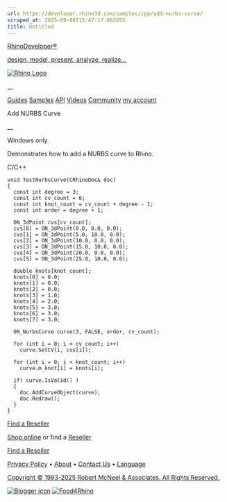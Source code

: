 ```yaml
---
url: https://developer.rhino3d.com/samples/cpp/add-nurbs-curve/
scraped_at: 2025-09-08T15:47:17.063255
title: Untitled
---
```


[RhinoDeveloper®](/)

[design, model, present, analyze, realize...](/)

[![Rhino Logo](https://developer.rhino3d.com/images/rhinodevlogo.png)](/)

__

[Guides](https://developer.rhino3d.com/guides)
[Samples](https://developer.rhino3d.com/samples)
[API](https://developer.rhino3d.com/api)
[Videos](https://developer.rhino3d.com/videos)
[Community](https://discourse.mcneel.com/c/rhino-developer) [my account
](https://www.rhino3d.com/my-account/ "Manage your account, licenses, and
teams")

Add NURBS Curve

__

Windows only

Demonstrates how to add a NURBS curve to Rhino.

C/C++

    
    
    void TestNurbsCurve(CRhinoDoc& doc)
    {
      const int degree = 3;
      const int cv_count = 6;
      const int knot_count = cv_count + degree - 1;
      const int order = degree + 1;
    
      ON_3dPoint cvs[cv_count];
      cvs[0] = ON_3dPoint(0.0, 0.0, 0.0);
      cvs[1] = ON_3dPoint(5.0, 10.0, 0.0);
      cvs[2] = ON_3dPoint(10.0, 0.0, 0.0);
      cvs[3] = ON_3dPoint(15.0, 10.0, 0.0);
      cvs[4] = ON_3dPoint(20.0, 0.0, 0.0);
      cvs[5] = ON_3dPoint(25.0, 10.0, 0.0);
    
      double knots[knot_count];
      knots[0] = 0.0;
      knots[1] = 0.0;
      knots[2] = 0.0;
      knots[3] = 1.0;
      knots[4] = 2.0;
      knots[5] = 3.0;
      knots[6] = 3.0;
      knots[7] = 3.0;
    
      ON_NurbsCurve curve(3, FALSE, order, cv_count);
    
      for (int i = 0; i < cv_count; i++)
        curve.SetCV(i, cvs[i]);
    
      for (int i = 0; i < knot_count; i++)
        curve.m_knot[i] = knots[i];
    
      if( curve.IsValid() )
      {
        doc.AddCurveObject(curve);
        doc.Redraw();
      }
    }
    

  

[Find a Reseller](https://www.rhino3d.com/sales)

[Shop online](https://www.rhino3d.com/store) or find a
[Reseller](https://www.rhino3d.com/sales)

[Find a Reseller](https://www.rhino3d.com/sales)

[Privacy Policy](https://www.rhino3d.com/privacy) •
[About](https://www.rhino3d.com/mcneel/about) • [Contact
Us](https://www.rhino3d.com/mcneel/contact) • [
Language](https://www.rhino3d.com/language "Change to a different region or
language")

[Copyright © 1993-2025 Robert McNeel & Associates. All Rights
Reserved.](https://www.rhino3d.com/mcneel/about)

[](https://www.facebook.com/McNeelRhinoceros/)
[](https://twitter.com/bobmcneel) [](https://www.linkedin.com/groups/75313/)
[](https://www.youtube.com/user/RhinoGuide/videos) [](https://vimeo.com/rhino)
[![Blogger
icon](https://developer.rhino3d.com/images/blogger.svg)](http://blog.rhino3d.com/)
[![Food4Rhino](https://developer.rhino3d.com/images/f4r_icon_01.svg)](https://www.food4rhino.com)

